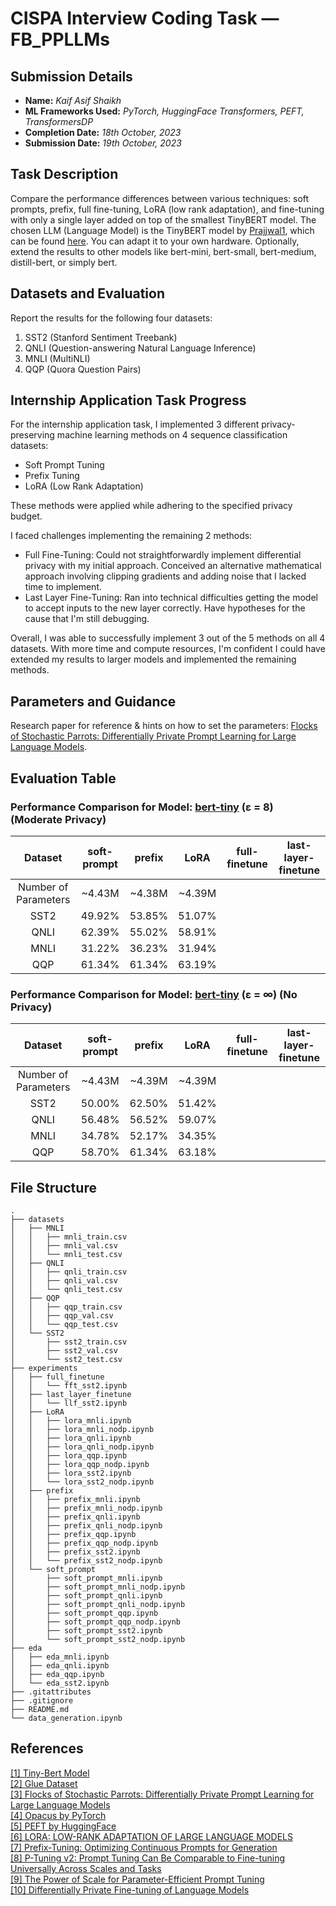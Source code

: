 # CISPA Interview Coding Task — FB_PPLLMs

## Submission Details

- **Name:** _Kaif Asif Shaikh_
- **ML Frameworks Used:** _PyTorch, HuggingFace Transformers, PEFT, TransformersDP_
- **Completion Date:** _18th October, 2023_
- **Submission Date:** _19th October, 2023_

## Task Description

Compare the performance differences between various techniques: soft prompts, prefix, full fine-tuning, LoRA (low rank adaptation), and fine-tuning with only a single layer added on top of the smallest TinyBERT model. The chosen LLM (Language Model) is the TinyBERT model by [Prajjwal1](https://huggingface.co/prajjwal1), which can be found [here](https://huggingface.co/prajjwal1/bert-tiny). You can adapt it to your own hardware. Optionally, extend the results to other models like bert-mini, bert-small, bert-medium, distill-bert, or simply bert.

## Datasets and Evaluation

Report the results for the following four datasets:

1. SST2 (Stanford Sentiment Treebank)
2. QNLI (Question-answering Natural Language Inference)
3. MNLI (MultiNLI)
4. QQP (Quora Question Pairs)

## Internship Application Task Progress

For the internship application task, I implemented 3 different privacy-preserving machine learning methods on 4 sequence classification datasets:

- Soft Prompt Tuning
- Prefix Tuning
- LoRA (Low Rank Adaptation)

These methods were applied while adhering to the specified privacy budget.

I faced challenges implementing the remaining 2 methods:

- Full Fine-Tuning: Could not straightforwardly implement differential privacy with my initial approach. Conceived an alternative mathematical approach involving clipping gradients and adding noise that I lacked time to implement.
- Last Layer Fine-Tuning: Ran into technical difficulties getting the model to accept inputs to the new layer correctly. Have hypotheses for the cause that I'm still debugging.

Overall, I was able to successfully implement 3 out of the 5 methods on all 4 datasets. With more time and compute resources, I'm confident I could have extended my results to larger models and implemented the remaining methods.

## Parameters and Guidance

Research paper for reference & hints on how to set the parameters: [Flocks of Stochastic Parrots: Differentially Private Prompt Learning for Large Language Models](https://adam-dziedzic.com/static/assets/papers/DifferentiallyPrivatePromptsForLLMs.pdf).

## Evaluation Table

### Performance Comparison for Model: [bert-tiny](https://huggingface.co/prajjwal1/bert-tiny) (ε = 8) (Moderate Privacy)

|       Dataset        | soft-prompt | prefix |  LoRA  | full-finetune | last-layer-finetune |
| :------------------: | :---------: | :----: | :----: | :-----------: | :-----------------: |
| Number of Parameters |   ~4.43M    | ~4.38M | ~4.39M |               |                     |
|         SST2         |   49.92%    | 53.85% | 51.07% |               |                     |
|         QNLI         |   62.39%    | 55.02% | 58.91% |               |                     |
|         MNLI         |   31.22%    | 36.23% | 31.94% |               |                     |
|         QQP          |   61.34%    | 61.34% | 63.19% |               |                     |

### Performance Comparison for Model: [bert-tiny](https://huggingface.co/prajjwal1/bert-tiny) (ε = ∞) (No Privacy)

|       Dataset        | soft-prompt | prefix |  LoRA  | full-finetune | last-layer-finetune |
| :------------------: | :---------: | :----: | :----: | :-----------: | :-----------------: |
| Number of Parameters |   ~4.43M    | ~4.39M | ~4.39M |               |                     |
|         SST2         |   50.00%    | 62.50% | 51.42% |               |                     |
|         QNLI         |   56.48%    | 56.52% | 59.07% |               |                     |
|         MNLI         |   34.78%    | 52.17% | 34.35% |               |                     |
|         QQP          |   58.70%    | 61.34% | 63.18% |               |                     |

## File Structure

```
.
├── datasets
│   ├── MNLI
│   │   ├── mnli_train.csv
│   │   ├── mnli_val.csv
│   │   └── mnli_test.csv
│   ├── QNLI
│   │   ├── qnli_train.csv
│   │   ├── qnli_val.csv
│   │   └── qnli_test.csv
│   ├── QQP
│   │   ├── qqp_train.csv
│   │   ├── qqp_val.csv
│   │   └── qqp_test.csv
│   └── SST2
│       ├── sst2_train.csv
│       ├── sst2_val.csv
│       └── sst2_test.csv
├── experiments
│   ├── full_finetune
│   │   └── fft_sst2.ipynb
│   ├── last_layer_finetune
│   │   └── llf_sst2.ipynb
│   ├── LoRA
│   │   ├── lora_mnli.ipynb
│   │   ├── lora_mnli_nodp.ipynb
│   │   ├── lora_qnli.ipynb
│   │   ├── lora_qnli_nodp.ipynb
│   │   ├── lora_qqp.ipynb
│   │   ├── lora_qqp_nodp.ipynb
│   │   ├── lora_sst2.ipynb
│   │   └── lora_sst2_nodp.ipynb
│   ├── prefix
│   │   ├── prefix_mnli.ipynb
│   │   ├── prefix_mnli_nodp.ipynb
│   │   ├── prefix_qnli.ipynb
│   │   ├── prefix_qnli_nodp.ipynb
│   │   ├── prefix_qqp.ipynb
│   │   ├── prefix_qqp_nodp.ipynb
│   │   ├── prefix_sst2.ipynb
│   │   └── prefix_sst2_nodp.ipynb
│   └── soft_prompt
│       ├── soft_prompt_mnli.ipynb
│       ├── soft_prompt_mnli_nodp.ipynb
│       ├── soft_prompt_qnli.ipynb
│       ├── soft_prompt_qnli_nodp.ipynb
│       ├── soft_prompt_qqp.ipynb
│       ├── soft_prompt_qqp_nodp.ipynb
│       ├── soft_prompt_sst2.ipynb
│       └── soft_prompt_sst2_nodp.ipynb
├── eda
│   ├── eda_mnli.ipynb
│   ├── eda_qnli.ipynb
│   ├── eda_qqp.ipynb
│   └── eda_sst2.ipynb
├── .gitattributes
├── .gitignore
├── README.md
└── data_generation.ipynb
```

## References

[[1] Tiny-Bert Model ](https://huggingface.co/prajjwal1/bert-tiny) <br>
[[2] Glue Dataset](https://huggingface.co/datasets/glue) <br>
[[3] Flocks of Stochastic Parrots: Differentially Private Prompt Learning for Large Language Models](https://adam-dziedzic.com/static/assets/papers/DifferentiallyPrivatePromptsForLLMs.pdf) <br>
[[4] Opacus by PyTorch](https://github.com/pytorch/opacus) <br>
[[5] PEFT by HuggingFace](https://github.com/huggingface/peft) <br>
[[6] LORA: LOW-RANK ADAPTATION OF LARGE LANGUAGE MODELS](https://arxiv.org/abs/2106.09685) <br>
[[7] Prefix-Tuning: Optimizing Continuous Prompts for Generation](https://arxiv.org/abs/2101.00190) <br>
[[8] P-Tuning v2: Prompt Tuning Can Be Comparable to Fine-tuning Universally Across Scales and Tasks](https://arxiv.org/pdf/2110.07602.pdf) <br>
[[9] The Power of Scale for Parameter-Efficient Prompt Tuning](https://arxiv.org/abs/2104.08691) <br>
[[10] Differentially Private Fine-tuning of Language Models ](https://arxiv.org/abs/2110.06500) <br>
